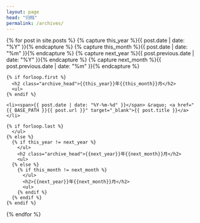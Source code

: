 ```yaml
---
layout: page
head: "归档"
permalink: /archives/
---
```

<div class="well">
{% for post in site.posts  %}
    {% capture this_year %}{{ post.date | date: "%Y" }}{% endcapture %}
    {% capture this_month %}{{ post.date | date: "%m" }}{% endcapture %}
    {% capture next_year %}{{ post.previous.date | date: "%Y" }}{% endcapture %}
    {% capture next_month %}{{ post.previous.date | date: "%m" }}{% endcapture %}
  
    {% if forloop.first %}
      <h2 class="archive_head">{{this_year}}年{{this_month}}月</h2>
      <ul>
    {% endif %}
  
    <li><span>{{ post.date | date: "%Y-%m-%d" }}</span> &raquo; <a href="{{ BASE_PATH }}{{ post.url }}" target="_blank">{{ post.title }}</a></li>
  
    {% if forloop.last %}
      </ul>
    {% else %}
      {% if this_year != next_year %}
        </ul>
        <h2 class="archive_head">{{next_year}}年{{next_month}}月</h2>
        <ul>
      {% else %}
        {% if this_month != next_month %}
          </ul>
          <h2>{{next_year}}年{{next_month}}月</h2>
          <ul>
        {% endif %}
      {% endif %}
    {% endif %}
  {% endfor %}
</ul>
</div>